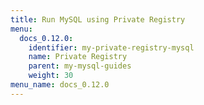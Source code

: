 ```yaml
---
title: Run MySQL using Private Registry
menu:
  docs_0.12.0:
    identifier: my-private-registry-mysql
    name: Private Registry
    parent: my-mysql-guides
    weight: 30
menu_name: docs_0.12.0
---
```



